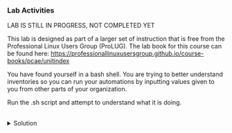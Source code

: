 ### Lab Activities

LAB IS STILL IN PROGRESS, NOT COMPLETED YET

This lab is designed as part of a larger set of instruction that is free from the Professional Linux Users Group (ProLUG). The lab book for this course can be found here: https://professionallinuxusersgroup.github.io/course-books/pcae/unitindex

You have found yourself in a bash shell. You are trying to better understand inventories so you can run your automations by inputting values given to you from other parts of your organization.

Run the .sh script and attempt to understand what it is doing.

<br>
<details>
<summary>Solution</summary>

Your organization has an API to hit to pull the names of servers. To simulate this, we are using earthquakes from the USGS in an API that should always be available. 

Execute the api call and see if you can read the data.

```plain
/root/u3_script.sh
```{{exec}}

What are the data showing?

What does the script look like in bash?

```plain
cat /root/u3_script.sh
```{{exec}}

What tools or techniques were used to gather this data? Could you modify the api to call something else?

Could you pipe this output to call only the fields between the "-", specifically the second field?

Read the provided users.csv file. This represents some data sent over to you by a project manager or other non-technical resource in your organization. They used a format they got the data in, and now you're going to have to use it.

```plain
cat /root/users.csv
```{{exec}}

What do you notice about this data format? Can you parse this for just the first and third fields?

```plain
cat /root/users.csv | awk -F , '{print $1,$3}'
```{{exec}}

Does this look correct to you? How might you use this data? 

How might you strip the header off as you use the data?

If you need to regenerate the data use this script.

```plain
/root/u3_script_user_generator.sh
```{{exec}}

Does it repopulate the data?

```plain
cat /root/users.csv
```{{exec}}

Can you modify this script and generate other data? (use this as reference: https://documenter.getpostman.com/view/19878710/2s93Jrwk3R)


</details>
